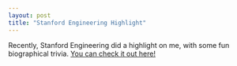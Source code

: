 ```yaml
---
layout: post
title: "Stanford Engineering Highlight"
---
```


Recently, Stanford Engineering did a highlight on me, with some fun biographical trivia. [You can check it out here!](https://engineering.stanford.edu/spotlight/noah-eckman)
